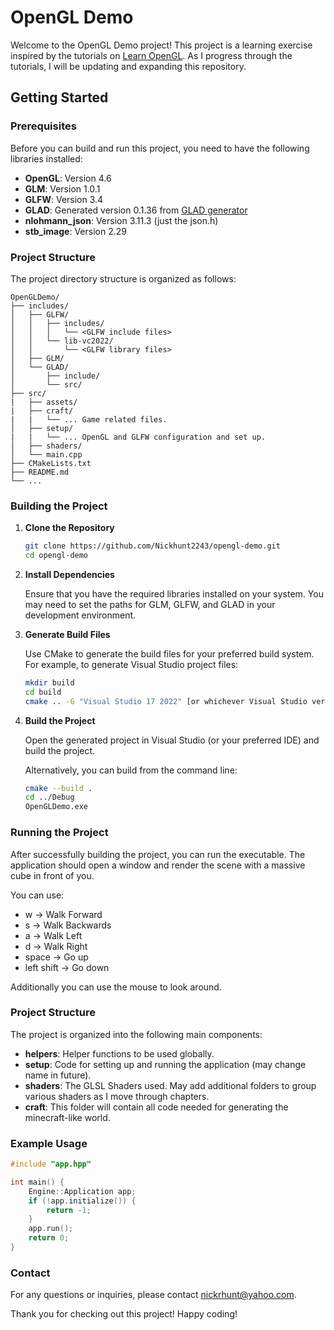 # OpenGL Demo

Welcome to the OpenGL Demo project! This project is a learning exercise inspired by the tutorials on [Learn OpenGL](https://learnopengl.com/). As I progress through the tutorials, I will be updating and expanding this repository.

## Getting Started

### Prerequisites

Before you can build and run this project, you need to have the following libraries installed:

- **OpenGL**: Version 4.6
- **GLM**: Version 1.0.1
- **GLFW**: Version 3.4
- **GLAD**: Generated version 0.1.36 from [GLAD generator](https://glad.dav1d.de/)
- **nlohmann_json**: Version 3.11.3 (just the json.h)
- **stb_image**: Version 2.29 

### Project Structure

The project directory structure is organized as follows:

```
OpenGLDemo/
├── includes/
│   ├── GLFW/
│   │   ├── includes/
│   │   │   └── <GLFW include files>
│   │   └── lib-vc2022/
│   │       └── <GLFW library files>
│   ├── GLM/
│   └── GLAD/
│       ├── include/
│       └── src/
├── src/
|   ├── assets/
|   ├── craft/
|   |   └── ... Game related files.
│   ├── setup/
|   |   └── ... OpenGL and GLFW configuration and set up.
│   ├── shaders/
│   └── main.cpp
├── CMakeLists.txt
├── README.md
└── ...
```

### Building the Project

1. **Clone the Repository**

   ```bash
   git clone https://github.com/Nickhunt2243/opengl-demo.git
   cd opengl-demo
   ```

2. **Install Dependencies**

   Ensure that you have the required libraries installed on your system. You may need to set the paths for GLM, GLFW, and GLAD in your development environment.

3. **Generate Build Files**

   Use CMake to generate the build files for your preferred build system. For example, to generate Visual Studio project files:

   ```bash
   mkdir build
   cd build
   cmake .. -G "Visual Studio 17 2022" [or whichever Visual Studio version you have.]
   ```

4. **Build the Project**

   Open the generated project in Visual Studio (or your preferred IDE) and build the project.

   Alternatively, you can build from the command line:

   ```bash
   cmake --build .
   cd ../Debug
   OpenGLDemo.exe
   ```

### Running the Project

After successfully building the project, you can run the executable. The application should open a window and render the scene with a massive cube in front of you.

You can use:
- w &#8594; Walk Forward
- s &#8594; Walk Backwards
- a &#8594; Walk Left
- d &#8594; Walk Right
- space &#8594; Go up
- left shift &#8594; Go down

Additionally you can use the mouse to look around.

### Project Structure

The project is organized into the following main components:

- **helpers**: Helper functions to be used globally.
- **setup**: Code for setting up and running the application (may change name in future).
- **shaders**: The GLSL Shaders used. May add additional folders to group various shaders as I move through chapters.
- **craft**: This folder will contain all code needed for generating the minecraft-like world.

### Example Usage

```cpp
#include "app.hpp"

int main() {
    Engine::Application app;
    if (!app.initialize()) {
        return -1;
    }
    app.run();
    return 0;
}
```

### Contact

For any questions or inquiries, please contact nickrhunt@yahoo.com.

Thank you for checking out this project! Happy coding!
